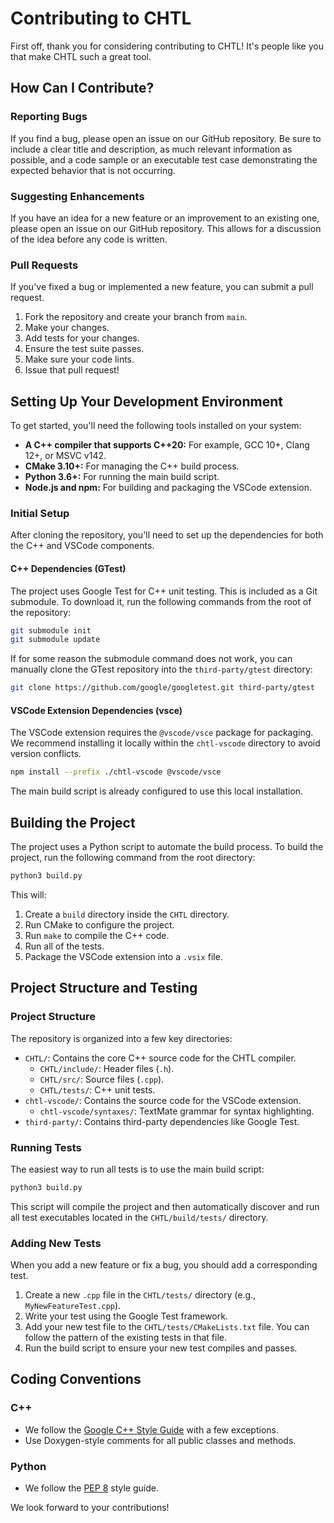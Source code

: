 # Contributing to CHTL

First off, thank you for considering contributing to CHTL! It's people like you that make CHTL such a great tool.

## How Can I Contribute?

### Reporting Bugs

If you find a bug, please open an issue on our GitHub repository. Be sure to include a clear title and description, as much relevant information as possible, and a code sample or an executable test case demonstrating the expected behavior that is not occurring.

### Suggesting Enhancements

If you have an idea for a new feature or an improvement to an existing one, please open an issue on our GitHub repository. This allows for a discussion of the idea before any code is written.

### Pull Requests

If you've fixed a bug or implemented a new feature, you can submit a pull request.

1.  Fork the repository and create your branch from `main`.
2.  Make your changes.
3.  Add tests for your changes.
4.  Ensure the test suite passes.
5.  Make sure your code lints.
6.  Issue that pull request!

## Setting Up Your Development Environment

To get started, you'll need the following tools installed on your system:

*   **A C++ compiler that supports C++20:** For example, GCC 10+, Clang 12+, or MSVC v142.
*   **CMake 3.10+:** For managing the C++ build process.
*   **Python 3.6+:** For running the main build script.
*   **Node.js and npm:** For building and packaging the VSCode extension.

### Initial Setup

After cloning the repository, you'll need to set up the dependencies for both the C++ and VSCode components.

#### C++ Dependencies (GTest)

The project uses Google Test for C++ unit testing. This is included as a Git submodule. To download it, run the following commands from the root of the repository:

```bash
git submodule init
git submodule update
```

If for some reason the submodule command does not work, you can manually clone the GTest repository into the `third-party/gtest` directory:

```bash
git clone https://github.com/google/googletest.git third-party/gtest
```

#### VSCode Extension Dependencies (vsce)

The VSCode extension requires the `@vscode/vsce` package for packaging. We recommend installing it locally within the `chtl-vscode` directory to avoid version conflicts.

```bash
npm install --prefix ./chtl-vscode @vscode/vsce
```

The main build script is already configured to use this local installation.

## Building the Project

The project uses a Python script to automate the build process. To build the project, run the following command from the root directory:

```bash
python3 build.py
```

This will:

1.  Create a `build` directory inside the `CHTL` directory.
2.  Run CMake to configure the project.
3.  Run `make` to compile the C++ code.
4.  Run all of the tests.
5.  Package the VSCode extension into a `.vsix` file.

## Project Structure and Testing

### Project Structure

The repository is organized into a few key directories:

*   `CHTL/`: Contains the core C++ source code for the CHTL compiler.
    *   `CHTL/include/`: Header files (`.h`).
    *   `CHTL/src/`: Source files (`.cpp`).
    *   `CHTL/tests/`: C++ unit tests.
*   `chtl-vscode/`: Contains the source code for the VSCode extension.
    *   `chtl-vscode/syntaxes/`: TextMate grammar for syntax highlighting.
*   `third-party/`: Contains third-party dependencies like Google Test.

### Running Tests

The easiest way to run all tests is to use the main build script:

```bash
python3 build.py
```

This script will compile the project and then automatically discover and run all test executables located in the `CHTL/build/tests/` directory.

### Adding New Tests

When you add a new feature or fix a bug, you should add a corresponding test.

1.  Create a new `.cpp` file in the `CHTL/tests/` directory (e.g., `MyNewFeatureTest.cpp`).
2.  Write your test using the Google Test framework.
3.  Add your new test file to the `CHTL/tests/CMakeLists.txt` file. You can follow the pattern of the existing tests in that file.
4.  Run the build script to ensure your new test compiles and passes.

## Coding Conventions

### C++

*   We follow the [Google C++ Style Guide](https://google.github.io/styleguide/cppguide.html) with a few exceptions.
*   Use Doxygen-style comments for all public classes and methods.

### Python

*   We follow the [PEP 8](https://www.python.org/dev/peps/pep-0008/) style guide.

We look forward to your contributions!

